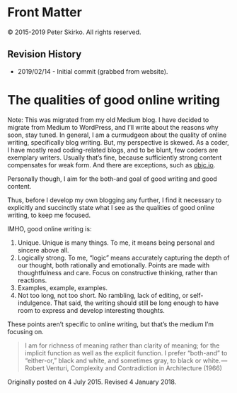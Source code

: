 # Front Matter

© 2015-2019 Peter Skirko. All rights reserved.

## Revision History

* 2019/02/14 - Initial commit (grabbed from website).

# The qualities of good online writing

Note: This was migrated from my old Medium blog. I have decided to migrate from Medium to WordPress, and I’ll write about the reasons why soon, stay tuned.
In general, I am a curmudgeon about the quality of online writing, specifically blog writing. But, my perspective is skewed. As a coder, I have mostly read coding-related blogs, and to be blunt, few coders are exemplary writers. Usually that’s fine, because sufficiently strong content compensates for weak form. And there are exceptions, such as [objc.io](https://www.objc.io/issues/).

Personally though, I aim for the both-and goal of good writing and good content.

Thus, before I develop my own blogging any further, I find it necessary to explicitly and succinctly state what I see as the qualities of good online writing, to keep me focused.

IMHO, good online writing is:

1. Unique. Unique is many things. To me, it means being personal and sincere above all.
2. Logically strong. To me, “logic” means accurately capturing the depth of our thought, both rationally and emotionally. Points are made with thoughtfulness and care. Focus on constructive thinking, rather than reactions.
3. Examples, example, examples.
4. Not too long, not too short. No rambling, lack of editing, or self-indulgence. That said, the writing should still be long enough to have room to express and develop interesting thoughts.

These points aren’t specific to online writing, but that’s the medium I’m focusing on.

> I am for richness of meaning rather than clarity of meaning; for the implicit function as well as the explicit function. I prefer “both-and” to “either-or,” black and white, and sometimes gray, to black or white. — Robert Venturi, Complexity and Contradiction in Architecture (1966)

Originally posted on 4 July 2015. Revised 4 January 2018.
